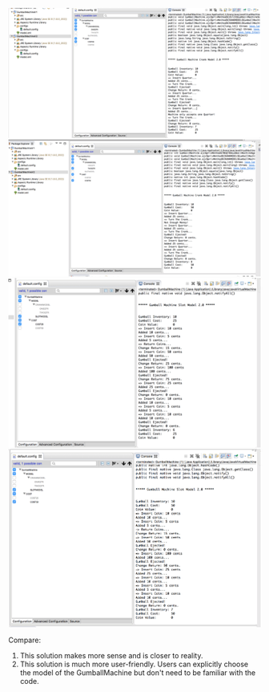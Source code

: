 ![](output/crankone.png)
![](output/cranktwo.png)
![](output/s25.png)
![](output/s50.png)

Compare:
1) This solution makes more sense and is closer to reality. 
2) This solution is much more user-friendly. Users can explicitly choose the model of the GumballMachine but don't need to be familiar with the code. 
